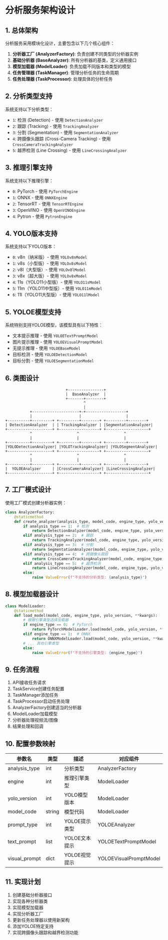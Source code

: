 # 分析服务架构设计

## 1. 总体架构

分析服务采用模块化设计，主要包含以下几个核心组件：

1. **分析器工厂 (AnalyzerFactory)**: 负责创建不同类型的分析器实例
2. **基础分析器 (BaseAnalyzer)**: 所有分析器的基类，定义通用接口
3. **模型加载器 (ModelLoader)**: 负责加载不同版本和类型的模型
4. **任务管理器 (TaskManager)**: 管理分析任务的生命周期
5. **任务处理器 (TaskProcessor)**: 处理具体的分析任务

## 2. 分析类型支持

系统支持以下分析类型：

- `1`: 检测 (Detection) - 使用 `DetectionAnalyzer`
- `2`: 跟踪 (Tracking) - 使用 `TrackingAnalyzer`
- `3`: 分割 (Segmentation) - 使用 `SegmentationAnalyzer`
- `4`: 跨摄像头跟踪 (Cross-Camera Tracking) - 使用 `CrossCameraTrackingAnalyzer`
- `5`: 越界检测 (Line Crossing) - 使用 `LineCrossingAnalyzer`

## 3. 推理引擎支持

系统支持以下推理引擎：

- `0`: PyTorch - 使用 `PyTorchEngine`
- `1`: ONNX - 使用 `ONNXEngine`
- `2`: TensorRT - 使用 `TensorRTEngine`
- `3`: OpenVINO - 使用 `OpenVINOEngine`
- `4`: Pytron - 使用 `PytronEngine`

## 4. YOLO版本支持

系统支持以下YOLO版本：

- `0`: v8n（纳米版）- 使用 `YOLOv8nModel`
- `1`: v8s（小型版）- 使用 `YOLOv8sModel`
- `2`: v8l（大型版）- 使用 `YOLOv8lModel`
- `3`: v8x（超大版）- 使用 `YOLOv8xModel`
- `4`: 11s（YOLO11小型版）- 使用 `YOLO11sModel`
- `5`: 11m（YOLO11中型版）- 使用 `YOLO11mModel`
- `6`: 11l（YOLO11大型版）- 使用 `YOLO11lModel`

## 5. YOLOE模型支持

系统特别支持YOLOE模型，该模型具有以下特性：

- 文本提示推理 - 使用 `YOLOETextPromptModel`
- 图片提示推理 - 使用 `YOLOEVisualPromptModel`
- 无提示推理 - 使用 `YOLOEBaseModel`
- 目标检测 - 使用 `YOLOEDetectionModel`
- 目标分割 - 使用 `YOLOESegmentationModel`

## 6. 类图设计

```
                           +----------------+
                           |  BaseAnalyzer  |
                           +-------+--------+
                                   ^
                                   |
           +---------------------+-+------------------+
           |                     |                    |
+----------+---------+ +---------+--------+ +---------+--------+
| DetectionAnalyzer  | | TrackingAnalyzer | |SegmentationAnalyzer|
+--------------------+ +------------------+ +-------------------+
           ^                    ^                    ^
           |                    |                    |
+----------+---------+ +---------+--------+ +---------+--------+
|YOLODetectionAnalyzer| |YOLOTrackingAnalyzer| |YOLOSegmentAnalyzer|
+--------------------+ +------------------+ +-------------------+
           ^                    ^                    ^
           |                    |                    |
+----------+---------+ +---------+--------+ +---------+--------+
|  YOLOEAnalyzer     | |CrossCameraAnalyzer| |LineCrossingAnalyzer|
+--------------------+ +------------------+ +-------------------+
```

## 7. 工厂模式设计

使用工厂模式创建分析器实例：

```python
class AnalyzerFactory:
    @staticmethod
    def create_analyzer(analysis_type, model_code, engine_type, yolo_version, **kwargs):
        if analysis_type == 1:  # 检测
            return DetectionAnalyzer(model_code, engine_type, yolo_version, **kwargs)
        elif analysis_type == 2:  # 跟踪
            return TrackingAnalyzer(model_code, engine_type, yolo_version, **kwargs)
        elif analysis_type == 3:  # 分割
            return SegmentationAnalyzer(model_code, engine_type, yolo_version, **kwargs)
        elif analysis_type == 4:  # 跨摄像头跟踪
            return CrossCameraTrackingAnalyzer(model_code, engine_type, yolo_version, **kwargs)
        elif analysis_type == 5:  # 越界检测
            return LineCrossingAnalyzer(model_code, engine_type, yolo_version, **kwargs)
        else:
            raise ValueError(f"不支持的分析类型: {analysis_type}")
```

## 8. 模型加载器设计

```python
class ModelLoader:
    @staticmethod
    def load_model(model_code, engine_type, yolo_version, **kwargs):
        # 根据引擎类型选择加载器
        if engine_type == 0:  # PyTorch
            return PyTorchModelLoader.load(model_code, yolo_version, **kwargs)
        elif engine_type == 1:  # ONNX
            return ONNXModelLoader.load(model_code, yolo_version, **kwargs)
        # ... 其他引擎类型
        else:
            raise ValueError(f"不支持的引擎类型: {engine_type}")
```

## 9. 任务流程

1. API接收任务请求
2. TaskService创建任务配置
3. TaskManager添加任务
4. TaskProcessor启动任务处理
5. AnalyzerFactory创建适当的分析器
6. ModelLoader加载模型
7. 分析器处理视频流/图像
8. 结果处理和回调

## 10. 配置参数映射

| 参数名 | 类型 | 描述 | 对应组件 |
|-------|-----|------|---------|
| analysis_type | int | 分析类型 | AnalyzerFactory |
| engine | int | 推理引擎类型 | ModelLoader |
| yolo_version | int | YOLO模型版本 | ModelLoader |
| model_code | string | 模型代码 | ModelLoader |
| prompt_type | int | YOLOE提示类型 | YOLOEAnalyzer |
| text_prompt | list | YOLOE文本提示 | YOLOETextPromptModel |
| visual_prompt | dict | YOLOE视觉提示 | YOLOEVisualPromptModel |

## 11. 实现计划

1. 创建基础分析器接口
2. 实现各种分析器类
3. 实现模型加载器
4. 实现分析器工厂
5. 更新任务处理器以使用新架构
6. 添加YOLOE特定支持
7. 实现跨摄像头跟踪和越界检测功能
